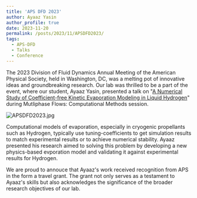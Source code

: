 ```yaml
---
title: 'APS DFD 2023'
author: Ayaaz Yasin
author_profile: true
date: 2023-11-20
permalink: /posts/2023/11/APSDFD2023/
tags:
  - APS-DFD
  - Talks
  - Conference
---
```


The 2023 Division of Fluid Dynamics Annual Meeting of the American Physical Society, held in Washington, DC, was a melting pot of innovative ideas and groundbreaking research. Our lab was thrilled to be a part of the event, where our student, Ayaaz Yasin, presented a talk on "[A Numerical Study of Coefficient-free Kinetic Evaporation Modeling in Liquid Hydrogen](https://meetings.aps.org/Meeting/DFD23/Session/R36.8)" during Mutliphase Flows: Computational Methods session.

<img src="APSDFD2023.jpg"
     alt="APSDFD2023.jpg"
     style="float: center; margin-right: 10px;" /> 

Computational models of evaporation, especially in cryogenic propellants such as Hydrogen, typically use tuning-coefficients to get simulation results to match experimental results or to achieve numerical stability. Ayaaz presented his research aimed to solving this problem by developing a new physics-based evporation model and validating it against experimental results for Hydrogen. 

We are proud to annouce that Ayaaz's work received recognition from APS in the form a travel grant. The grant not only serves as a testament to Ayaaz's skills but also acknowledges the significance of the broader research objectives of our lab.